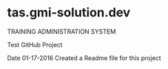 # tas.gmi-solution.dev
TRAINING ADMINISTRATION SYSTEM

Test GitHub Project

Date 01-17-2016
Created a Readme file for this project
